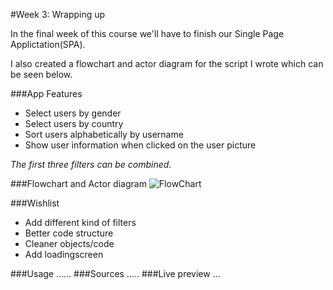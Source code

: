 #Week 3: Wrapping up

In the final week of this course we'll have to finish our Single Page Applictation(SPA).

I also created a flowchart and actor diagram for the script I wrote which can be seen below.

###App Features
* Select users by gender
* Select users by country
* Sort users alphabetically by username
* Show user information when clicked on the user picture

_The first three filters can be combined._

###Flowchart and Actor diagram
![FlowChart](spa-week3-flow.png)

###Wishlist
* Add different kind of filters
* Better code structure
* Cleaner objects/code
* Add loadingscreen

###Usage
......
###Sources
.....
###Live preview
...
